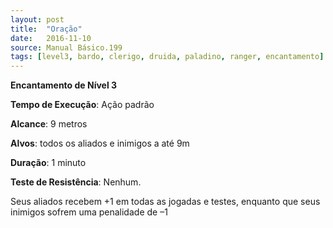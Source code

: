 ```yaml
---
layout: post
title:  "Oração"
date:   2016-11-10
source: Manual Básico.199
tags: [level3, bardo, clerigo, druida, paladino, ranger, encantamento]
---
```


**Encantamento de Nível 3**

**Tempo de Execução**: Ação padrão

**Alcance**: 9 metros

**Alvos**: todos os aliados e inimigos a até 9m

**Duração**: 1 minuto

**Teste de Resistência**: Nenhum.

Seus aliados recebem +1 em todas as jogadas e testes, enquanto que seus inimigos sofrem uma penalidade de –1
